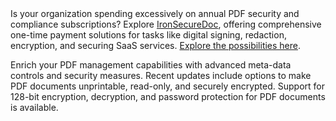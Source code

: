 <div class="alert alert-info iron-variant-1" role="alert">
	Is your organization spending excessively on annual PDF security and compliance subscriptions? Explore <a href="https://ironsoftware.com/enterprise/securedoc/">IronSecureDoc</a>, offering comprehensive one-time payment solutions for tasks like digital signing, redaction, encryption, and securing SaaS services. <a href="https://ironsoftware.com/enterprise/securedoc/docs/">Explore the possibilities here</a>.
</div>

Enrich your PDF management capabilities with advanced meta-data controls and security measures. Recent updates include options to make PDF documents unprintable, read-only, and securely encrypted. Support for 128-bit encryption, decryption, and password protection for PDF documents is available.